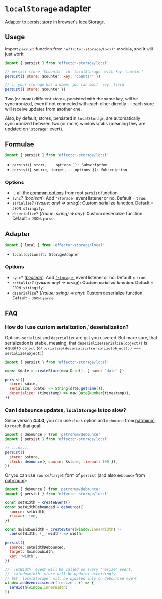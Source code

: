 # `localStorage` adapter

Adapter to persist [_store_] in browser's [localStorage].

## Usage

Import `persist` function from `'effector-storage/local'` module, and it will just work:

```javascript
import { persist } from 'effector-storage/local'

// persist store `$counter` in `localStorage` with key 'counter'
persist({ store: $counter, key: 'counter' })

// if your storage has a name, you can omit `key` field
persist({ store: $counter })
```

Two (or more) different stores, persisted with the same key, will be synchronized, even if not connected with each other directly — each store will receive updates from another one.

Also, by default, stores, persisted in `localStorage`, are automatically synchronized between two (or more) windows/tabs (meaning they are updated on [`'storage'`] event).

## Formulae

```javascript
import { persist } from 'effector-storage/local'
```

- `persist({ store, ...options }): Subscription`
- `persist({ source, target, ...options }): Subscription`

### Options

- ... all the [common options](../../README.md#options) from root `persist` function.
- `sync`? ([_boolean_]): Add [`'storage'`] event listener or no. Default = `true`.
- `serialize`? (_(value: any) => string_): Custom serialize function. Default = `JSON.stringify`.
- `deserialize`? (_(value: string) => any_): Custom deserialize function. Default = `JSON.parse`.

## Adapter

```javascript
import { local } from 'effector-storage/local'
```

- `local(options?): StorageAdapter`

### Options

- `sync`? ([_boolean_]): Add [`'storage'`] event listener or no. Default = `true`.
- `serialize`? (_(value: any) => string_): Custom serialize function. Default = `JSON.stringify`.
- `deserialize`? (_(value: string) => any_): Custom deserialize function. Default = `JSON.parse`.

## FAQ

### How do I use custom serialization / deserialization?

Options `serialize` and `deserialize` are got you covered. But make sure, that serialization is stable, meaning, that `deserialize(serialize(object))` is equal to `object` (or `serialize(deserialize(serialize(object))) === serialize(object)`):

```javascript
import { persist } from 'effector-storage/local'

const $date = createStore(new Date(), { name: 'date' })

persist({
  store: $date,
  serialize: (date) => String(date.getTime()),
  deserialize: (timestamp) => new Date(Number(timestamp)),
})
```

### Can I debounce updates, `localStorage` is too slow?

Since version **4.3.0**, you can use `clock` option and `debounce` from [patronum](https://github.com/effector/patronum/tree/main/debounce), to reach that goal:

```javascript
import { debounce } from 'patronum/debounce'
import { persist } from 'effector-storage/local'

// ---8<---
persist({
  store: $store,
  clock: debounce({ source: $store, timeout: 100 }),
})
```

Or you can use `source`/`target` form of `persist` (and also `debounce` from [patronum](https://github.com/effector/patronum/tree/main/debounce)):

```javascript
import { debounce } from 'patronum/debounce'
import { persist } from 'effector-storage/local'

const setWidth = createEvent()
const setWidthDebounced = debounce({
  source: setWidth,
  timeout: 100,
})

const $windowWidth = createStore(window.innerWidth) //
  .on(setWidth, (_, width) => width)

persist({
  source: setWidthDebounced,
  target: $windowWidth,
  key: 'width',
})

// `setWidth` event will be called on every 'resize' event,
// `$windowWidth` store will be updated accordingly
// but `localStorage` will be updated only on debounced event
window.addEventListener('resize', () => {
  setWidth(window.innerWidth)
})
```

[localstorage]: https://developer.mozilla.org/en-US/docs/Web/API/Window/localStorage
[`'storage'`]: https://developer.mozilla.org/en-US/docs/Web/API/StorageEvent
[_subscription_]: https://effector.dev/docs/glossary#subscription
[_store_]: https://effector.dev/docs/api/effector/store
[_function_]: https://developer.mozilla.org/en-US/docs/Glossary/Function
[_boolean_]: https://developer.mozilla.org/en-US/docs/Glossary/Boolean
